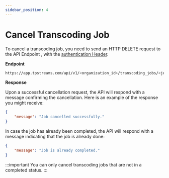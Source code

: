 ```yaml
---
sidebar_position: 4
---
```


# Cancel Transcoding Job 

To cancel a transcoding job, you need to send an HTTP DELETE request to the API Endpoint , with the [authentication Header](../server-api/authentication.md).

**Endpoint**
```bash
https://app.tpstreams.com/api/v1/<organization_id>/transcoding_jobs/<job_id>/
```


**Response**

Upon a successful cancellation request, the API will respond with a message confirming the cancellation. Here is an example of the response you might receive:

```json
{
    "message": "Job cancelled successfully."
}
```
In case the job has already been completed, the API will respond with a message indicating that the job is already done:

```json
{
    "message": "Job is already completed."
}
```
:::important
 You can only cancel transcoding jobs that are not in a completed status.
:::